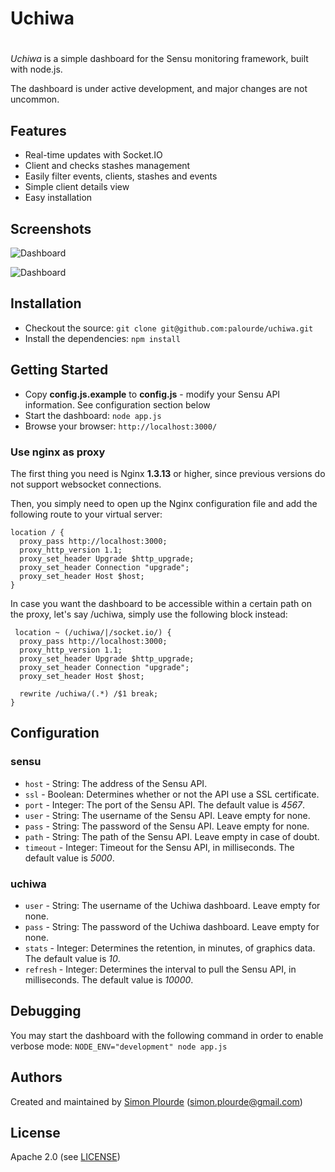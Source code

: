 # Uchiwa
#

*Uchiwa* is a simple dashboard for the Sensu monitoring framework, built with node.js.

The dashboard is under active development, and major changes are not uncommon.

## Features

* Real-time updates with Socket.IO
* Client and checks stashes management
* Easily filter events, clients, stashes and events
* Simple client details view
* Easy installation

## Screenshots

![Dashboard](http://palourde.github.io/images/uchiwa-dashboard.png)

![Dashboard](http://palourde.github.io/images/uchiwa-client.png)

## Installation

* Checkout the source: `git clone git@github.com:palourde/uchiwa.git`
* Install the dependencies: `npm install`

## Getting Started

* Copy **config.js.example** to **config.js** - modify your Sensu API information. See configuration section below
* Start the dashboard: `node app.js`
* Browse your browser: `http://localhost:3000/`

### Use nginx as proxy

The first thing you need is Nginx **1.3.13** or higher, since previous versions do not support websocket connections.

Then, you simply need to open up the Nginx configuration file and add the following route to your virtual server:
```
location / {
  proxy_pass http://localhost:3000;
  proxy_http_version 1.1;
  proxy_set_header Upgrade $http_upgrade;
  proxy_set_header Connection "upgrade";
  proxy_set_header Host $host;
}
```

In case you want the dashboard to be accessible within a certain path on the proxy, let's say /uchiwa, simply use the following block instead:
```
 location ~ (/uchiwa/|/socket.io/) {
  proxy_pass http://localhost:3000;
  proxy_http_version 1.1;
  proxy_set_header Upgrade $http_upgrade;
  proxy_set_header Connection "upgrade";
  proxy_set_header Host $host;

  rewrite /uchiwa/(.*) /$1 break;
}
```

## Configuration
### sensu
- `host` - String: The address of the Sensu API.
- `ssl` - Boolean: Determines whether or not the API use a SSL certificate.
- `port` - Integer: The port of the Sensu API. The default value is *4567*.
- `user` - String: The username of the Sensu API. Leave empty for none.
- `pass` - String: The password of the Sensu API. Leave empty for none.
- `path` - String: The path of the Sensu API. Leave empty in case of doubt.
- `timeout` - Integer: Timeout for the Sensu API, in milliseconds. The default value is *5000*.

### uchiwa
- `user` - String: The username of the Uchiwa dashboard. Leave empty for none.
- `pass` - String: The password of the Uchiwa dashboard. Leave empty for none.
- `stats` - Integer: Determines the retention, in minutes, of graphics data. The default value is *10*.
- `refresh` - Integer: Determines the interval to pull the Sensu API, in milliseconds. The default value is *10000*.

## Debugging
You may start the dashboard with the following command in order to enable verbose mode: `NODE_ENV="development" node app.js`

## Authors
Created and maintained by [Simon Plourde][author] (<simon.plourde@gmail.com>)

## License
Apache 2.0 (see [LICENSE][license])

[author]:                 https://github.com/palourde
[license]:                https://github.com/palourde/uchiwa/blob/master/LICENSE
